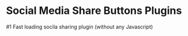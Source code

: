 # Social Media Share Buttons Plugins #

#1 Fast loading socila sharing plugin (without any Javascript)
